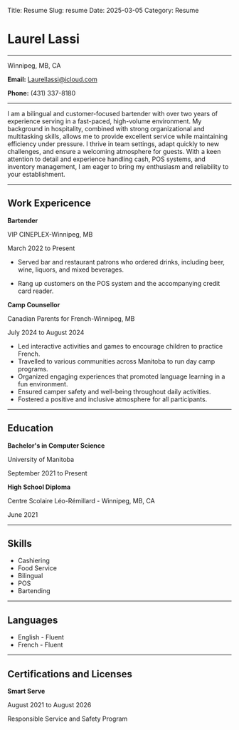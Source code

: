 Title: Resume 
Slug: resume
Date: 2025-03-05
Category: Resume

# Laurel Lassi 

---

Winnipeg, MB, CA

**Email:** Laurellassi@icloud.com

**Phone:** (431) 337-8180

---

I am a bilingual and customer-focused bartender with over two years of experience serving in a fast-paced, high-volume environment. My background in hospitality, combined with strong organizational and multitasking skills, allows me to provide excellent service while maintaining efficiency under pressure. I thrive in team settings, adapt quickly to new challenges, and ensure a welcoming atmosphere for guests. With a keen attention to detail and experience handling cash, POS systems, and inventory management, I am eager to bring my enthusiasm and reliability to your establishment.

---

## Work Expericence
**Bartender**

VIP CINEPLEX-Winnipeg, MB 

March 2022 to Present

- Served bar and restaurant patrons who ordered drinks, including beer, wine, liquors, and mixed beverages.

- Rang up customers on the POS system and the accompanying credit card reader.

**Camp Counsellor**

Canadian Parents for French-Winnipeg, MB 

July 2024 to August 2024

- Led interactive activities and games to encourage children to practice French.
- Travelled to various communities across Manitoba to run day camp programs.
- Organized engaging experiences that promoted language learning in a fun environment.
- Ensured camper safety and well-being throughout daily activities.
- Fostered a positive and inclusive atmosphere for all participants.

---

## Education
**Bachelor's in Computer Science**

University of Manitoba

September 2021 to Present

**High School Diploma**

Centre Scolaire Léo-Rémillard - Winnipeg, MB, CA

June 2021

---

## Skills
- Cashiering
- Food Service
- Bilingual
- POS
- Bartending

---

## Languages
- English - Fluent
- French - Fluent

---

## Certifications and Licenses
**Smart Serve**

August 2021 to August 2026

Responsible Service and Safety Program